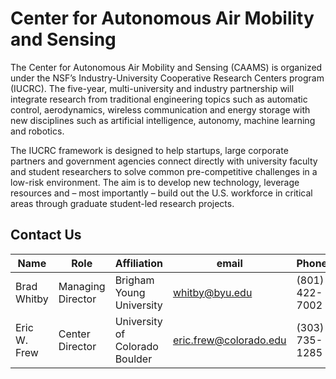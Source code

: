 # Center for Autonomous Air Mobility and Sensing

The Center for Autonomous Air Mobility and Sensing (CAAMS) is organized under the NSF’s Industry-University Cooperative Research Centers program (IUCRC). The five-year, multi-university and industry partnership will integrate research from traditional engineering topics such as automatic control, aerodynamics, wireless communication and energy storage with new disciplines such as artificial intelligence, autonomy, machine learning and robotics.

The IUCRC framework is designed to help startups, large corporate partners and government agencies connect directly with university faculty and student researchers to solve common pre-competitive challenges in a low-risk environment. The aim is to develop new technology, leverage resources and – most importantly – build out the U.S. workforce in critical areas through graduate student-led research projects.

## Contact Us

Name | Role | Affiliation | email | Phone |
-----|------|-------|-------|-------|
Brad Whitby | Managing Director | Brigham Young University | whitby@byu.edu | (801) 422-7002 |
Eric W. Frew | Center Director | University of Colorado Boulder | eric.frew@colorado.edu | (303) 735-1285 |
